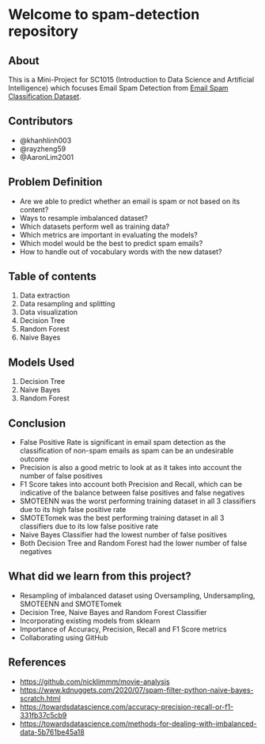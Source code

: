 # Welcome to spam-detection repository

## About 
This is a Mini-Project for SC1015 (Introduction to Data Science and Artificial Intelligence) which focuses Email Spam Detection from [Email Spam Classification Dataset](https://www.kaggle.com/datasets/balaka18/email-spam-classification-dataset-csv).

## Contributors
- @khanhlinh003
- @rayzheng59
- @AaronLim2001

## Problem Definition
- Are we able to predict whether an email is spam or not based on its content?
- Ways to resample imbalanced dataset?
- Which datasets perform well as training data?
- Which metrics are important in evaluating the models?
- Which model would be the best to predict spam emails?
- How to handle out of vocabulary words with the new dataset?

## Table of contents
1. Data extraction
2. Data resampling and splitting 
3. Data visualization
4. Decision Tree
5. Random Forest 
6. Naive Bayes

## Models Used
1. Decision Tree
2. Naive Bayes
3. Random Forest

## Conclusion
- False Positive Rate is significant in email spam detection as the classification of non-spam emails as spam can be an undesirable outcome
- Precision is also a good metric to look at as it takes into account the number of false positives
- F1 Score takes into account both Precision and Recall, which can be indicative of the balance between false positives and false negatives
- SMOTEENN was the worst performing training dataset in all 3 classifiers due to its high false positive rate
- SMOTETomek was the best performing training dataset in all 3 classifiers due to its low false positive rate
- Naive Bayes Classifier had the lowest number of false positives
- Both Decision Tree and Random Forest had the lower number of false negatives

## What did we learn from this project?
- Resampling of imbalanced dataset using Oversampling, Undersampling, SMOTEENN and SMOTETomek
- Decision Tree, Naive Bayes and Random Forest Classifier
- Incorporating existing models from sklearn
- Importance of Accuracy, Precision, Recall and F1 Score metrics
- Collaborating using GitHub

## References
- https://github.com/nicklimmm/movie-analysis
- https://www.kdnuggets.com/2020/07/spam-filter-python-naive-bayes-scratch.html
- https://towardsdatascience.com/accuracy-precision-recall-or-f1-331fb37c5cb9
- https://towardsdatascience.com/methods-for-dealing-with-imbalanced-data-5b761be45a18
